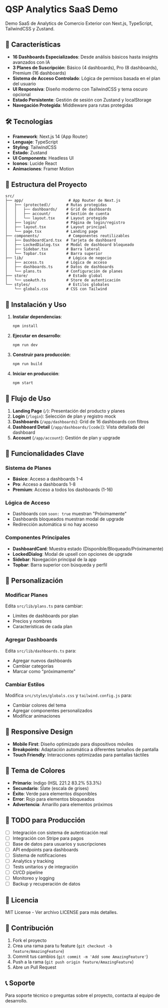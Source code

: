 # QSP Analytics SaaS Demo

Demo SaaS de Analytics de Comercio Exterior con Next.js, TypeScript, TailwindCSS y Zustand.

## 🚀 Características

- **16 Dashboards Especializados**: Desde análisis básicos hasta insights avanzados con IA
- **3 Planes de Suscripción**: Básico (4 dashboards), Pro (8 dashboards), Premium (16 dashboards)
- **Sistema de Acceso Controlado**: Lógica de permisos basada en el plan del usuario
- **UI Responsiva**: Diseño moderno con TailwindCSS y tema oscuro opcional
- **Estado Persistente**: Gestión de sesión con Zustand y localStorage
- **Navegación Protegida**: Middleware para rutas protegidas

## 🛠️ Tecnologías

- **Framework**: Next.js 14 (App Router)
- **Lenguaje**: TypeScript
- **Styling**: TailwindCSS
- **Estado**: Zustand
- **UI Components**: Headless UI
- **Iconos**: Lucide React
- **Animaciones**: Framer Motion

## 📁 Estructura del Proyecto

```
src/
├── app/                    # App Router de Next.js
│   ├── (protected)/       # Rutas protegidas
│   │   ├── dashboards/    # Grid de dashboards
│   │   ├── account/       # Gestión de cuenta
│   │   └── layout.tsx     # Layout protegido
│   ├── login/             # Página de login/registro
│   ├── layout.tsx         # Layout principal
│   └── page.tsx           # Landing page
├── components/             # Componentes reutilizables
│   ├── DashboardCard.tsx  # Tarjeta de dashboard
│   ├── LockedDialog.tsx   # Modal de dashboard bloqueado
│   ├── Sidebar.tsx        # Barra lateral
│   └── Topbar.tsx         # Barra superior
├── lib/                    # Lógica de negocio
│   ├── access.ts          # Lógica de acceso
│   ├── dashboards.ts      # Datos de dashboards
│   └── plans.ts           # Configuración de planes
├── store/                  # Estado global
│   └── useAuth.ts         # Store de autenticación
└── styles/                 # Estilos globales
    └── globals.css        # CSS con Tailwind
```

## 🚀 Instalación y Uso

1. **Instalar dependencias**:
   ```bash
   npm install
   ```

2. **Ejecutar en desarrollo**:
   ```bash
   npm run dev
   ```

3. **Construir para producción**:
   ```bash
   npm run build
   ```

4. **Iniciar en producción**:
   ```bash
   npm start
   ```

## 🔐 Flujo de Uso

1. **Landing Page** (`/`): Presentación del producto y planes
2. **Login** (`/login`): Selección de plan y registro mock
3. **Dashboards** (`/app/dashboards`): Grid de 16 dashboards con filtros
4. **Dashboard Detail** (`/app/dashboards/[code]`): Vista detallada del dashboard
5. **Account** (`/app/account`): Gestión de plan y upgrade

## 🎯 Funcionalidades Clave

### Sistema de Planes
- **Básico**: Acceso a dashboards 1-4
- **Pro**: Acceso a dashboards 1-8
- **Premium**: Acceso a todos los dashboards (1-16)

### Lógica de Acceso
- Dashboards con `soon: true` muestran "Próximamente"
- Dashboards bloqueados muestran modal de upgrade
- Redirección automática si no hay acceso

### Componentes Principales
- **DashboardCard**: Muestra estado (Disponible/Bloqueado/Próximamente)
- **LockedDialog**: Modal de upsell con opciones de upgrade
- **Sidebar**: Navegación principal de la app
- **Topbar**: Barra superior con búsqueda y perfil

## 🔧 Personalización

### Modificar Planes
Edita `src/lib/plans.ts` para cambiar:
- Límites de dashboards por plan
- Precios y nombres
- Características de cada plan

### Agregar Dashboards
Edita `src/lib/dashboards.ts` para:
- Agregar nuevos dashboards
- Cambiar categorías
- Marcar como "próximamente"

### Cambiar Estilos
Modifica `src/styles/globals.css` y `tailwind.config.js` para:
- Cambiar colores del tema
- Agregar componentes personalizados
- Modificar animaciones

## 📱 Responsive Design

- **Mobile First**: Diseño optimizado para dispositivos móviles
- **Breakpoints**: Adaptación automática a diferentes tamaños de pantalla
- **Touch Friendly**: Interacciones optimizadas para pantallas táctiles

## 🎨 Tema de Colores

- **Primario**: Indigo (HSL 221.2 83.2% 53.3%)
- **Secundario**: Slate (escala de grises)
- **Éxito**: Verde para elementos disponibles
- **Error**: Rojo para elementos bloqueados
- **Advertencia**: Amarillo para elementos próximos

## 🚧 TODO para Producción

- [ ] Integración con sistema de autenticación real
- [ ] Integración con Stripe para pagos
- [ ] Base de datos para usuarios y suscripciones
- [ ] API endpoints para dashboards
- [ ] Sistema de notificaciones
- [ ] Analytics y tracking
- [ ] Tests unitarios y de integración
- [ ] CI/CD pipeline
- [ ] Monitoreo y logging
- [ ] Backup y recuperación de datos

## 📄 Licencia

MIT License - Ver archivo LICENSE para más detalles.

## 🤝 Contribución

1. Fork el proyecto
2. Crea una rama para tu feature (`git checkout -b feature/AmazingFeature`)
3. Commit tus cambios (`git commit -m 'Add some AmazingFeature'`)
4. Push a la rama (`git push origin feature/AmazingFeature`)
5. Abre un Pull Request

## 📞 Soporte

Para soporte técnico o preguntas sobre el proyecto, contacta al equipo de desarrollo.
